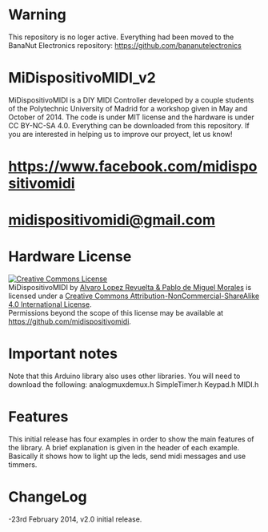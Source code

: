# Warning
This repository is no loger active. Everything had been moved to the BanaNut Electronics repository:
https://github.com/bananutelectronics

# MiDispositivoMIDI_v2
MiDispositivoMIDI is a DIY MIDI Controller developed by a couple students of the Polytechnic University of Madrid for a workshop given in May and October of 2014. The code is under MIT license and the hardware is under CC BY-NC-SA 4.0. Everything can be downloaded from this repository. If you are interested in helping us to improve our proyect, let us know!

# https://www.facebook.com/midispositivomidi
# midispositivomidi@gmail.com

# Hardware License
<a rel="license" href="http://creativecommons.org/licenses/by-nc-sa/4.0/"><img alt="Creative Commons License" style="border-width:0" src="https://i.creativecommons.org/l/by-nc-sa/4.0/88x31.png" /></a><br /><span xmlns:dct="http://purl.org/dc/terms/" property="dct:title">MiDispositivoMIDI</span> by <a xmlns:cc="http://creativecommons.org/ns#" href="https://github.com/midispositivomidi" property="cc:attributionName" rel="cc:attributionURL">Alvaro Lopez Revuelta & Pablo de Miguel Morales</a> is licensed under a <a rel="license" href="http://creativecommons.org/licenses/by-nc-sa/4.0/">Creative Commons Attribution-NonCommercial-ShareAlike 4.0 International License</a>.<br />Permissions beyond the scope of this license may be available at <a xmlns:cc="http://creativecommons.org/ns#" href="https://github.com/midispositivomidi" rel="cc:morePermissions">https://github.com/midispositivomidi</a>.

# Important notes
Note that this Arduino library also uses other libraries. You will need to download the following:
analogmuxdemux.h
SimpleTimer.h
Keypad.h
MIDI.h

# Features
This initial release has four examples in order to show the main features of the library. A brief explanation is given in the header of each example. Basically it shows how to light up the leds, send midi messages and use timmers.

# ChangeLog
-23rd February 2014, v2.0 initial release.
